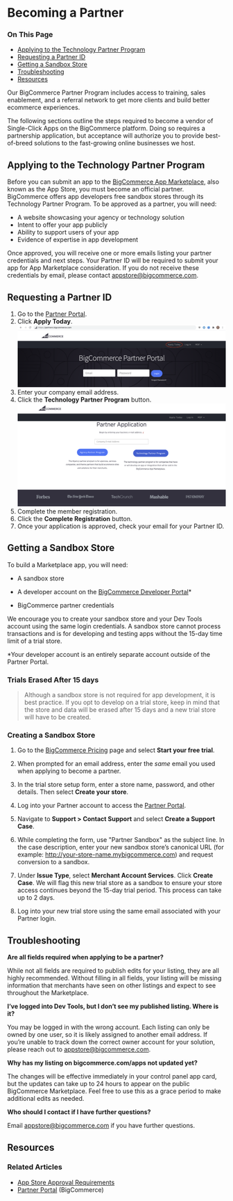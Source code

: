 # Becoming a Partner

<div class="otp" id="no-index">

### On This Page
- [Applying to the Technology Partner Program](#applying-to-the-technology-partner-program)
- [Requesting a Partner ID](#requesting-a-partner-id)
- [Getting a Sandbox Store](#getting-a-sandbox-store)
- [Troubleshooting](#troubleshooting)
- [Resources](#resources)

</div> 

Our BigCommerce Partner Program includes access to training, sales enablement, and a referral network to get more clients and build better ecommerce experiences.

The following sections outline the steps required to become a vendor of Single-Click Apps on the BigCommerce platform. Doing so requires a partnership application, but acceptance will authorize you to provide best-of-breed solutions to the fast-growing online businesses we host. 

## Applying to the Technology Partner Program

Before you can submit an app to the [BigCommerce App Marketplace](https://www.bigcommerce.com/apps/), also known as the App Store, you must become an official partner. BigCommerce offers app developers free sandbox stores through its Technology Partner Program. To be approved as a partner, you will need:


* A website showcasing your agency or technology solution
* Intent to offer your app publicly
* Ability to support users of your app
* Evidence of expertise in app development

Once approved, you will receive one or more emails listing your partner credentials and next steps. Your Partner ID will be required to submit your app for App Marketplace consideration. If you do not receive these credentials by email, please contact <a href="mailto:appstore@bigcommerce.com">appstore@bigcommerce.com</a>.

## Requesting a Partner ID
1. Go to the [Partner Portal](https://partners.bigcommerce.com/).
2. Click **Apply Today**.
![Partner Apply](https://raw.githubusercontent.com/bigcommerce/dev-docs/master/assets/images/becoming-a-partner-01.png "Partner Apply")
3. Enter your company email address.
4. Click the **Technology Partner Program** button.
![Partner Registration](https://raw.githubusercontent.com/bigcommerce/dev-docs/master/assets/images/becoming-a-partner-02.png "Partner Registration")
5. Complete the member registration.
6. Click the **Complete Registration** button. 
7. Once your application is approved, check your email for your Partner ID.

## Getting a Sandbox Store

To build a Marketplace app, you will need:

* A sandbox store

* A developer account on the [BigCommerce Developer Portal](https://devtools.bigcommerce.com/my/apps)*

* BigCommerce partner credentials 


We encourage you to create your sandbox store and your Dev Tools account using the same login credentials. A sandbox store cannot process transactions and is for developing and testing apps without the 15-day time limit of a trial store. 

*Your developer account is an entirely separate account outside of the Partner Portal.


<div class="HubBlock--callout">
<div class="CalloutBlock--warning">
<div class="HubBlock-content">
    
<!-- theme: warning -->

### Trials Erased After 15 days
> Although a sandbox store is not required for app development, it is best practice. If you opt to develop on a trial store, keep in mind that the store and data will be erased after 15 days and a new trial store will have to be created.

</div>
</div>
</div>

### Creating a Sandbox Store

1. Go to the [BigCommerce Pricing](https://www.bigcommerce.com/essentials/pricing/) page and select **Start your free trial**.


2. When prompted for an email address, enter the _same_ email you used when applying to become a partner.

3. In the trial store setup form, enter a store name, password, and other details. Then select **Create your store**.

4. Log into your Partner account to access the [Partner Portal](https://partners.bigcommerce.com). 

5. Navigate to **Support > Contact Support** and select **Create a Support Case**.

6. While completing the form, use "Partner Sandbox" as the subject line. In the case description, enter your new sandbox store’s canonical URL (for example: http://your-store-name.mybigcommerce.com) and request conversion to a sandbox. 


7. Under **Issue Type**, select **Merchant Account Services**. Click **Create Case**. We will flag this new trial store as a sandbox to ensure your store access continues beyond the 15-day trial period. This process can take up to 2 days.

8.  Log into your new trial store using the same email associated with your Partner login.


##  Troubleshooting

**Are all fields required when applying to be a partner?**

While not all fields are required to publish edits for your listing, they are all highly recommended. Without filling in all fields, your listing will be missing information that merchants have seen on other listings and expect to see throughout the Marketplace.

**I’ve logged into Dev Tools, but I don’t see my published listing. Where is it?**

You may be logged in with the wrong account. Each listing can only be owned by one user, so it is likely assigned to another email address. If you’re unable to track down the correct owner account for your solution, please reach out to <a href="mailto:appstore@bigcommerce.com">appstore@bigcommerce.com</a>.

**Why has my listing on bigcommerce.com/apps not updated yet?**

The changes will be effective immediately in your control panel app card, but the updates can take up to 24 hours to appear on the public BigCommerce Marketplace. Feel free to use this as a grace period to make additional edits as needed.

**Who should I contact if I have further questions?**

Email <a href="mailto:appstore@bigcommerce.com">appstore@bigcommerce.com</a> if you have further questions.

## Resources

### Related Articles
* [App Store Approval Requirements](https://developer.bigcommerce.com/api-docs/partner/app-store-approval-requirements)
* [Partner Portal](https://partners.bigcommerce.com/) (BigCommerce)
